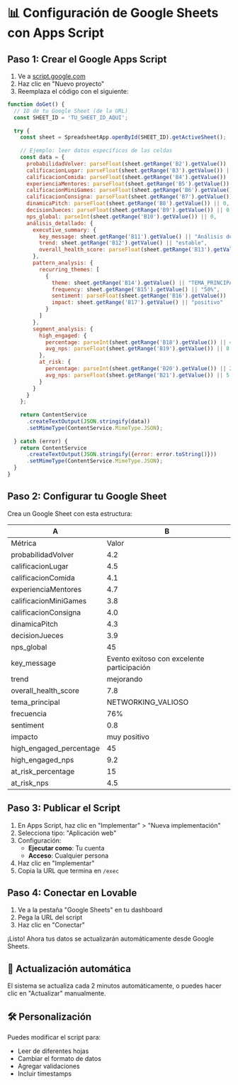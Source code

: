 
# 📊 Configuración de Google Sheets con Apps Script

## Paso 1: Crear el Google Apps Script

1. Ve a [script.google.com](https://script.google.com)
2. Haz clic en "Nuevo proyecto"
3. Reemplaza el código con el siguiente:

```javascript
function doGet() {
  // ID de tu Google Sheet (de la URL)
  const SHEET_ID = 'TU_SHEET_ID_AQUI';
  
  try {
    const sheet = SpreadsheetApp.openById(SHEET_ID).getActiveSheet();
    
    // Ejemplo: leer datos específicos de las celdas
    const data = {
      probabilidadVolver: parseFloat(sheet.getRange('B2').getValue()) || 0,
      calificacionLugar: parseFloat(sheet.getRange('B3').getValue()) || 0,
      calificacionComida: parseFloat(sheet.getRange('B4').getValue()) || 0,
      experienciaMentores: parseFloat(sheet.getRange('B5').getValue()) || 0,
      calificacionMiniGames: parseFloat(sheet.getRange('B6').getValue()) || 0,
      calificacionConsigna: parseFloat(sheet.getRange('B7').getValue()) || 0,
      dinamicaPitch: parseFloat(sheet.getRange('B8').getValue()) || 0,
      decisionJueces: parseFloat(sheet.getRange('B9').getValue()) || 0,
      nps_global: parseInt(sheet.getRange('B10').getValue()) || 0,
      análisis_detallado: {
        executive_summary: {
          key_message: sheet.getRange('B11').getValue() || "Análisis desde Google Sheets",
          trend: sheet.getRange('B12').getValue() || "estable",
          overall_health_score: parseFloat(sheet.getRange('B13').getValue()) || 7.0
        },
        pattern_analysis: {
          recurring_themes: [
            {
              theme: sheet.getRange('B14').getValue() || "TEMA_PRINCIPAL",
              frequency: sheet.getRange('B15').getValue() || "50%",
              sentiment: parseFloat(sheet.getRange('B16').getValue()) || 0.5,
              impact: sheet.getRange('B17').getValue() || "positivo"
            }
          ]
        },
        segment_analysis: {
          high_engaged: {
            percentage: parseInt(sheet.getRange('B18').getValue()) || 40,
            avg_nps: parseFloat(sheet.getRange('B19').getValue()) || 8.0
          },
          at_risk: {
            percentage: parseInt(sheet.getRange('B20').getValue()) || 20,
            avg_nps: parseFloat(sheet.getRange('B21').getValue()) || 5.0
          }
        }
      }
    };
    
    return ContentService
      .createTextOutput(JSON.stringify(data))
      .setMimeType(ContentService.MimeType.JSON);
      
  } catch (error) {
    return ContentService
      .createTextOutput(JSON.stringify({error: error.toString()}))
      .setMimeType(ContentService.MimeType.JSON);
  }
}
```

## Paso 2: Configurar tu Google Sheet

Crea un Google Sheet con esta estructura:

| A | B |
|---|---|
| Métrica | Valor |
| probabilidadVolver | 4.2 |
| calificacionLugar | 4.5 |
| calificacionComida | 4.1 |
| experienciaMentores | 4.7 |
| calificacionMiniGames | 3.8 |
| calificacionConsigna | 4.0 |
| dinamicaPitch | 4.3 |
| decisionJueces | 3.9 |
| nps_global | 45 |
| key_message | Evento exitoso con excelente participación |
| trend | mejorando |
| overall_health_score | 7.8 |
| tema_principal | NETWORKING_VALIOSO |
| frecuencia | 76% |
| sentiment | 0.8 |
| impacto | muy positivo |
| high_engaged_percentage | 45 |
| high_engaged_nps | 9.2 |
| at_risk_percentage | 15 |
| at_risk_nps | 4.5 |

## Paso 3: Publicar el Script

1. En Apps Script, haz clic en "Implementar" > "Nueva implementación"
2. Selecciona tipo: "Aplicación web"
3. Configuración:
   - **Ejecutar como**: Tu cuenta
   - **Acceso**: Cualquier persona
4. Haz clic en "Implementar"
5. Copia la URL que termina en `/exec`

## Paso 4: Conectar en Lovable

1. Ve a la pestaña "Google Sheets" en tu dashboard
2. Pega la URL del script
3. Haz clic en "Conectar"

¡Listo! Ahora tus datos se actualizarán automáticamente desde Google Sheets.

## 🔄 Actualización automática

El sistema se actualiza cada 2 minutos automáticamente, o puedes hacer clic en "Actualizar" manualmente.

## 🛠️ Personalización

Puedes modificar el script para:
- Leer de diferentes hojas
- Cambiar el formato de datos
- Agregar validaciones
- Incluir timestamps
